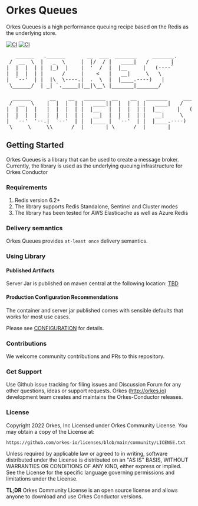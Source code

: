 # Orkes Queues
Orkes Queues is a high performance queuing recipe based on the Redis as the underlying store.  

[![CI](https://github.com/orkes-io/orkes-queues/actions/workflows/ci.yaml/badge.svg)](https://github.com/orkes-io/orkes-queues/actions/workflows/ci.yml)
[![CI](https://img.shields.io/badge/license-orkes%20community%20license-green)](https://github.com/orkes-io/licenses/blob/main/community/LICENSE.txt)

<pre>
   ______   .______       __  ___  _______     _______.
 /  __  \  |   _  \     |  |/  / |   ____|   /       |
|  |  |  | |  |_)  |    |  '  /  |  |__     |   (----`
|  |  |  | |      /     |    <   |   __|     \   \    
|  `--'  | |  |\  \----.|  .  \  |  |____.----)   |   
 \______/  | _| `._____||__|\__\ |_______|_______/    
                                                      
  ______      __    __   _______  __    __   _______     _______.
 /  __  \    |  |  |  | |   ____||  |  |  | |   ____|   /       |
|  |  |  |   |  |  |  | |  |__   |  |  |  | |  |__     |   (----`
|  |  |  |   |  |  |  | |   __|  |  |  |  | |   __|     \   \    
|  `--'  '--.|  `--'  | |  |____ |  `--'  | |  |____.----)   |   
 \_____\_____\\______/  |_______| \______/  |_______|_______/    
</pre>

## Getting Started
Orkes Queues is a library that can be used to create a message broker.  Currently, the library is used as the underlying
queuing infrastructure for Orkes Conductor

### Requirements
1. Redis version 6.2+
2. The library supports Redis Standalone, Sentinel and Cluster modes
3. The library has been tested for AWS Elasticache as well as Azure Redis

### Delivery semantics
Orkes Queues provides `at-least once` delivery semantics.

### Using Library

#### Published Artifacts
Server Jar is published on maven central at the following location:
[TBD](http://orkes.io)

#### Production Configuration Recommendations
The container and server jar published comes with sensible defaults that works for most use cases.

Please see [CONFIGURATION](CONFIGURATION.md) for details.

### Contributions
We welcome community contributions and PRs to this repository.

### Get Support 
Use Github issue tracking for filing issues and Discussion Forum for any other questions, ideas or support requests.
Orkes (http://orkes.io) development team creates and maintains the Orkes-Conductor releases.

### License
Copyright 2022 Orkes, Inc
Licensed under Orkes Community License.  You may obtain a copy of the License at:
```
https://github.com/orkes-io/licenses/blob/main/community/LICENSE.txt
```
Unless required by applicable law or agreed to in writing, software distributed under the License is distributed on an "AS IS" BASIS, WITHOUT WARRANTIES OR CONDITIONS OF ANY KIND, either express or implied. See the License for the specific language governing permissions and limitations under the License.

**TL;DR**
Orkes Community License is an open source license and allows anyone to download and use Orkes Conductor versions.
